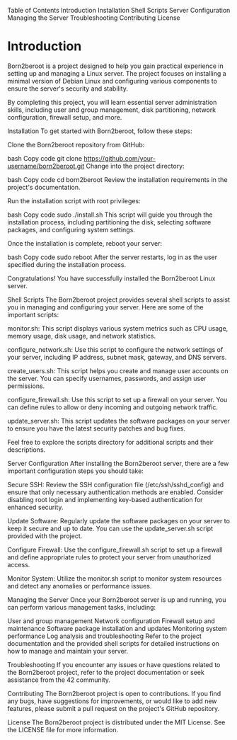 Table of Contents
Introduction
Installation
Shell Scripts
Server Configuration
Managing the Server
Troubleshooting
Contributing
License
<h1> Introduction </h1>
Born2beroot is a project designed to help you gain practical experience in setting up and managing a Linux server. The project focuses on installing a minimal version of Debian Linux and configuring various components to ensure the server's security and stability.

By completing this project, you will learn essential server administration skills, including user and group management, disk partitioning, network configuration, firewall setup, and more.

Installation
To get started with Born2beroot, follow these steps:

Clone the Born2beroot repository from GitHub:

bash
Copy code
git clone https://github.com/your-username/born2beroot.git
Change into the project directory:

bash
Copy code
cd born2beroot
Review the installation requirements in the project's documentation.

Run the installation script with root privileges:

bash
Copy code
sudo ./install.sh
This script will guide you through the installation process, including partitioning the disk, selecting software packages, and configuring system settings.

Once the installation is complete, reboot your server:

bash
Copy code
sudo reboot
After the server restarts, log in as the user specified during the installation process.

Congratulations! You have successfully installed the Born2beroot Linux server.

Shell Scripts
The Born2beroot project provides several shell scripts to assist you in managing and configuring your server. Here are some of the important scripts:

monitor.sh: This script displays various system metrics such as CPU usage, memory usage, disk usage, and network statistics.

configure_network.sh: Use this script to configure the network settings of your server, including IP address, subnet mask, gateway, and DNS servers.

create_users.sh: This script helps you create and manage user accounts on the server. You can specify usernames, passwords, and assign user permissions.

configure_firewall.sh: Use this script to set up a firewall on your server. You can define rules to allow or deny incoming and outgoing network traffic.

update_server.sh: This script updates the software packages on your server to ensure you have the latest security patches and bug fixes.

Feel free to explore the scripts directory for additional scripts and their descriptions.

Server Configuration
After installing the Born2beroot server, there are a few important configuration steps you should take:

Secure SSH: Review the SSH configuration file (/etc/ssh/sshd_config) and ensure that only necessary authentication methods are enabled. Consider disabling root login and implementing key-based authentication for enhanced security.

Update Software: Regularly update the software packages on your server to keep it secure and up to date. You can use the update_server.sh script provided with the project.

Configure Firewall: Use the configure_firewall.sh script to set up a firewall and define appropriate rules to protect your server from unauthorized access.

Monitor System: Utilize the monitor.sh script to monitor system resources and detect any anomalies or performance issues.

Managing the Server
Once your Born2beroot server is up and running, you can perform various management tasks, including:

User and group management
Network configuration
Firewall setup and maintenance
Software package installation and updates
Monitoring system performance
Log analysis and troubleshooting
Refer to the project documentation and the provided shell scripts for detailed instructions on how to manage and maintain your server.

Troubleshooting
If you encounter any issues or have questions related to the Born2beroot project, refer to the project documentation or seek assistance from the 42 community.

Contributing
The Born2beroot project is open to contributions. If you find any bugs, have suggestions for improvements, or would like to add new features, please submit a pull request on the project's GitHub repository.

License
The Born2beroot project is distributed under the MIT License. See the LICENSE file for more information.

